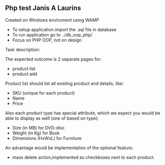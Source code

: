 ## Php test Janis A Laurins
Created on Windows enviroment using WAMP

- To setup application import the .sql file in database
- To run application go to ../db_oop_php/
- Focus on PHP OOP, not on design

Task description:

The expected outcome is  2 separate pages for:
- product list
- product add

Product list should list all existing product and details, like:
- SKU ​(unique for each product)
- Name
- Price

Also each product type has special attribute, which we expect you would be able to display as well (one of based on type):
- Size (in MB) for ​DVD-disc
- Weight (in Kg) for ​Book
- Dimensions (HxWxL) for ​Furniture

An advantage​ would be implementation of the optional feature:
- mass ​delete ​action,implemented as  checkboxes next to each product.
